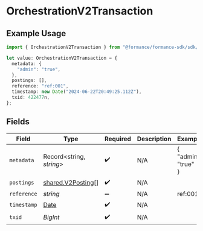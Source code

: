 # OrchestrationV2Transaction

## Example Usage

```typescript
import { OrchestrationV2Transaction } from "@formance/formance-sdk/sdk/models/shared";

let value: OrchestrationV2Transaction = {
  metadata: {
    "admin": "true",
  },
  postings: [],
  reference: "ref:001",
  timestamp: new Date("2024-06-22T20:49:25.112Z"),
  txid: 422477n,
};
```

## Fields

| Field                                                                                         | Type                                                                                          | Required                                                                                      | Description                                                                                   | Example                                                                                       |
| --------------------------------------------------------------------------------------------- | --------------------------------------------------------------------------------------------- | --------------------------------------------------------------------------------------------- | --------------------------------------------------------------------------------------------- | --------------------------------------------------------------------------------------------- |
| `metadata`                                                                                    | Record<string, *string*>                                                                      | :heavy_check_mark:                                                                            | N/A                                                                                           | {<br/>"admin": "true"<br/>}                                                                   |
| `postings`                                                                                    | [shared.V2Posting](../../../sdk/models/shared/v2posting.md)[]                                 | :heavy_check_mark:                                                                            | N/A                                                                                           |                                                                                               |
| `reference`                                                                                   | *string*                                                                                      | :heavy_minus_sign:                                                                            | N/A                                                                                           | ref:001                                                                                       |
| `timestamp`                                                                                   | [Date](https://developer.mozilla.org/en-US/docs/Web/JavaScript/Reference/Global_Objects/Date) | :heavy_check_mark:                                                                            | N/A                                                                                           |                                                                                               |
| `txid`                                                                                        | *BigInt*                                                                                      | :heavy_check_mark:                                                                            | N/A                                                                                           |                                                                                               |